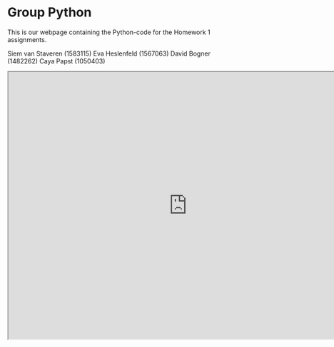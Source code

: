 # Group Python
This is our webpage containing the Python-code for the Homework 1 assignments.

Siem van Staveren (1583115)
Eva Heslenfeld (1567063)
David Bogner (1482262)
Caya Papst (1050403)

<iframe src="https://nbviewer.org/github/siemvs/Group-Python/blob/main/hw-00.ipynb" width="800" height="600"></iframe>

